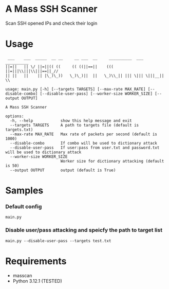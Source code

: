 # A Mass SSH Scanner
Scan SSH opened IPs and check their login

# Usage
```
 ___    ___  _____  __ __     __ ___  __     __________  ___  __________ 
||=||   || \/ ||=||(( ((     (( ((||==||    (((  ||=|||\\|||\\|||==||_// 
|| ||   ||    || |\_)\_))   \_)\_)||  ||   \_)\\_|| ||| \||| \|||__|| \\

usage: main.py [-h] [--targets TARGETS] [--max-rate MAX_RATE] [--disable-combo] [--disable-user-pass] [--worker-size WORKER_SIZE] [--output OUTPUT]

A Mass SSH Scanner

options:
  -h, --help            show this help message and exit
  --targets TARGETS     A path to targets file (default is targets.txt)
  --max-rate MAX_RATE   Max rate of packets per second (default is 1000)
  --disable-combo       If combo will be used to dictionary attack
  --disable-user-pass   If user:pass from user.txt and password.txt will be used to dictionary attack
  --worker-size WORKER_SIZE
                        Worker size for dictionary attacking (default is 50)
  --output OUTPUT       output (default is True)
```

# Samples
### Default config
```
main.py
```
### Disable user/pass attacking and speicfy the path to target list
```
main.py --disable-user-pass --targets test.txt
```

# Requirements
- masscan
- Python 3.12.1 (TESTED)
